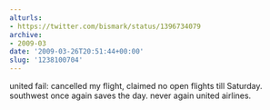```yaml
---
alturls:
- https://twitter.com/bismark/status/1396734079
archive:
- 2009-03
date: '2009-03-26T20:51:44+00:00'
slug: '1238100704'
---
```


united fail: cancelled my flight, claimed no open flights till Saturday. southwest once again saves the day. never again united airlines.

